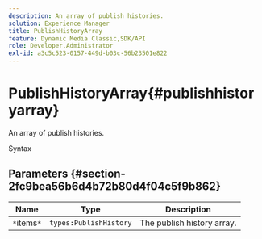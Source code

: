 ```yaml
---
description: An array of publish histories.
solution: Experience Manager
title: PublishHistoryArray
feature: Dynamic Media Classic,SDK/API
role: Developer,Administrator
exl-id: a3c5c523-0157-449d-b03c-56b23501e822
---
```

# PublishHistoryArray{#publishhistoryarray}

An array of publish histories.

 Syntax 

## Parameters {#section-2fc9bea56b6d4b72b80d4f04c5f9b862}

|  Name  | Type  | Description  |
|---|---|---|
|  `*`items`*`  | `types:PublishHistory`  | The publish history array.  |
